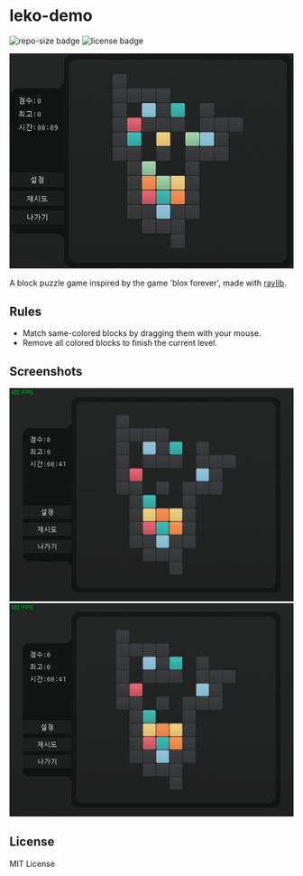 # leko-demo
![repo-size badge](https://img.shields.io/github/repo-size/epsimatt/leko-demo)
![license badge](https://img.shields.io/github/license/epsimatt/leko-demo)

![leko-demo](leko-demo.gif)

A block puzzle game inspired by the game 'blox forever', made with [raylib](https://github.com/raysan5/raylib).

## Rules
- Match same-colored blocks by dragging them with your mouse.
- Remove all colored blocks to finish the current level.

## Screenshots

![lk_gameplay_01](screenshots/lk_gameplay_01.png)
![lk_gameplay_02](screenshots/lk_gameplay_01.png)

## License
MIT License